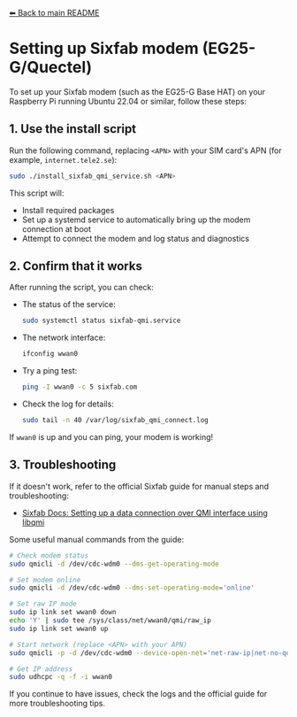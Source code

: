 [⬅ Back to main README](../README.md)

# Setting up Sixfab modem (EG25-G/Quectel)

To set up your Sixfab modem (such as the EG25-G Base HAT) on your Raspberry Pi running Ubuntu 22.04 or similar, follow these steps:

## 1. Use the install script

Run the following command, replacing `<APN>` with your SIM card's APN (for example, `internet.tele2.se`):

```sh
sudo ./install_sixfab_qmi_service.sh <APN>
```

This script will:

- Install required packages
- Set up a systemd service to automatically bring up the modem connection at boot
- Attempt to connect the modem and log status and diagnostics

## 2. Confirm that it works

After running the script, you can check:

- The status of the service:
  ```sh
  sudo systemctl status sixfab-qmi.service
  ```
- The network interface:
  ```sh
  ifconfig wwan0
  ```
- Try a ping test:
  ```sh
  ping -I wwan0 -c 5 sixfab.com
  ```
- Check the log for details:
  ```sh
  sudo tail -n 40 /var/log/sixfab_qmi_connect.log
  ```

If `wwan0` is up and you can ping, your modem is working!

## 3. Troubleshooting

If it doesn't work, refer to the official Sixfab guide for manual steps and troubleshooting:

- [Sixfab Docs: Setting up a data connection over QMI interface using libqmi](https://docs.sixfab.com/page/setting-up-a-data-connection-over-qmi-interface-using-libqmi)

Some useful manual commands from the guide:

```sh
# Check modem status
sudo qmicli -d /dev/cdc-wdm0 --dms-get-operating-mode

# Set modem online
sudo qmicli -d /dev/cdc-wdm0 --dms-set-operating-mode='online'

# Set raw IP mode
sudo ip link set wwan0 down
echo 'Y' | sudo tee /sys/class/net/wwan0/qmi/raw_ip
sudo ip link set wwan0 up

# Start network (replace <APN> with your APN)
sudo qmicli -p -d /dev/cdc-wdm0 --device-open-net='net-raw-ip|net-no-qos-header' --wds-start-network="apn='<APN>',ip-type=4" --client-no-release-cid

# Get IP address
sudo udhcpc -q -f -i wwan0
```

If you continue to have issues, check the logs and the official guide for more troubleshooting tips.
